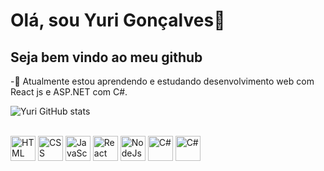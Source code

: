 # Olá, sou Yuri Gonçalves👋
## Seja bem vindo ao meu github

-🌱 Atualmente estou aprendendo e estudando desenvolvimento web com React js e ASP.NET com C#.

![Yuri GitHub stats](https://github-readme-stats.vercel.app/api?username=Yurig19&show_icons=true&theme=dark)

<div style="display: inline_block"><br>
  <img align="center" alt="HTML" width="40" src="https://cdn.jsdelivr.net/gh/devicons/devicon/icons/html5/html5-plain.svg" />
  <img align="center" alt="CSS" width="40" src="https://cdn.jsdelivr.net/gh/devicons/devicon/icons/css3/css3-plain.svg" />
   <img align="center" alt="JavaScript" width="40" src="https://cdn.jsdelivr.net/gh/devicons/devicon/icons/javascript/javascript-original.svg" />
  <img align="center" alt="React" width="40" src="https://cdn.jsdelivr.net/gh/devicons/devicon/icons/react/react-original.svg" />
  <img align="center" alt="NodeJs" width="40" src="https://cdn.jsdelivr.net/gh/devicons/devicon/icons/nodejs/nodejs-plain.svg" />
  <img align="center" alt="C#" width="40" src="https://cdn.jsdelivr.net/gh/devicons/devicon/icons/csharp/csharp-line.svg" />
  <img align="center" alt="C#" width="40" src="https://cdn.jsdelivr.net/gh/devicons/devicon/icons/c/c-line.svg" />
</div>
